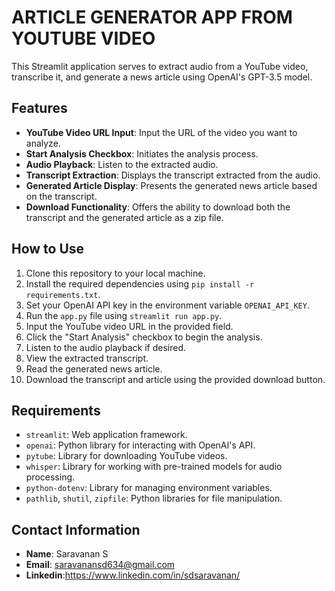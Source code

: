 # ARTICLE GENERATOR APP FROM YOUTUBE VIDEO

This Streamlit application serves to extract audio from a YouTube video, transcribe it, and generate a news article using OpenAI's GPT-3.5 model.

## Features

- **YouTube Video URL Input**: Input the URL of the video you want to analyze.
- **Start Analysis Checkbox**: Initiates the analysis process.
- **Audio Playback**: Listen to the extracted audio.
- **Transcript Extraction**: Displays the transcript extracted from the audio.
- **Generated Article Display**: Presents the generated news article based on the transcript.
- **Download Functionality**: Offers the ability to download both the transcript and the generated article as a zip file.

## How to Use

1. Clone this repository to your local machine.
2. Install the required dependencies using `pip install -r requirements.txt`.
3. Set your OpenAI API key in the environment variable `OPENAI_API_KEY`.
4. Run the `app.py` file using `streamlit run app.py`.
5. Input the YouTube video URL in the provided field.
6. Click the "Start Analysis" checkbox to begin the analysis.
7. Listen to the audio playback if desired.
8. View the extracted transcript.
9. Read the generated news article.
10. Download the transcript and article using the provided download button.

## Requirements

- `streamlit`: Web application framework.
- `openai`: Python library for interacting with OpenAI's API.
- `pytube`: Library for downloading YouTube videos.
- `whisper`: Library for working with pre-trained models for audio processing.
- `python-dotenv`: Library for managing environment variables.
- `pathlib`, `shutil`, `zipfile`: Python libraries for file manipulation.


## Contact Information

- **Name**: Saravanan S
- **Email**: saravanansd634@gmail.com
- **Linkedin**:https://www.linkedin.com/in/sdsaravanan/



